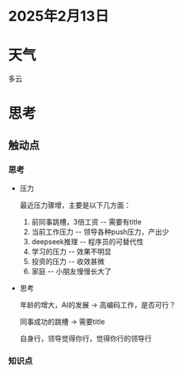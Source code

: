 # 2025年2月13日

# 天气
多云

# 思考

## 触动点

### 思考
- 压力

    最近压力骤增，主要是以下几方面：
    
    1. 前同事跳槽，3倍工资 -- 需要有title
    2. 当前工作压力 -- 领导各种push压力，产出少
    3. deepseek推理 -- 程序员的可替代性
    4. 学习的压力 -- 效果不明显
    5. 投资的压力 -- 收效甚微
    6. 家庭 -- 小朋友慢慢长大了

- 思考
   
   年龄的增大，AI的发展 -> 高编码工作，是否可行？
   
   同事成功的跳槽 ->  需要title

   自身行，领导觉得你行，觉得你行的领导行

### 知识点